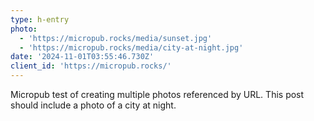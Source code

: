 ```yaml
---
type: h-entry
photo:
  - 'https://micropub.rocks/media/sunset.jpg'
  - 'https://micropub.rocks/media/city-at-night.jpg'
date: '2024-11-01T03:55:46.730Z'
client_id: 'https://micropub.rocks/'
---
```

Micropub test of creating multiple photos referenced by URL. This post should include a photo of a city at night.
